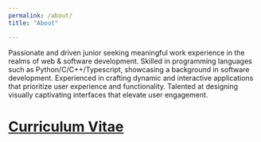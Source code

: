 ```yaml
---
permalink: /about/
title: "About"

---
```


Passionate and driven junior seeking meaningful work experience in the realms of web & software development. Skilled in programming languages such as Python/C/C++/Typescript, showcasing a background in software development. Experienced in crafting dynamic and interactive applications that prioritize user experience and functionality. Talented at designing visually captivating interfaces that elevate user engagement.

# [Curriculum Vitae](/cv.html)
